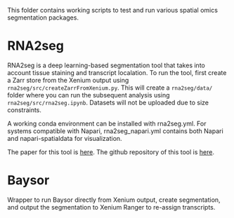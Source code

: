 This folder contains working scripts to test and run various spatial omics segmentation packages.

# RNA2seg
 RNA2seg is a deep learning-based segmentation tool that takes into account tissue staining and transcript localation. To run the tool, first create a Zarr store from the Xenium output using `rna2seg/src/createZarrFromXenium.py`. This will create a `rna2seg/data/` folder where you can run the subsequent analysis using `rna2seg/src/rna2seg.ipynb`. Datasets will not be uploaded due to size constraints. 

 A working conda environment can be installed with rna2seg.yml. For systems compatible with Napari, rna2seg_napari.yml contains both Napari and napari-spatialdata for visualization.
 
 The paper for this tool is [here](https://www.biorxiv.org/content/10.1101/2025.03.03.641259v3). The github repository of this tool is [here](https://github.com/fish-quant/rna2seg).

 # Baysor
 Wrapper to run Baysor directly from Xenium output, create segmentation, and output the segmentation to Xenium Ranger to re-assign transcripts. 
